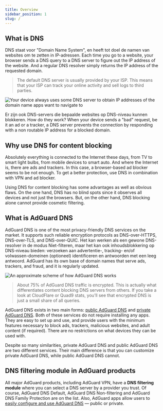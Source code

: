 ```yaml
---
title: Overview
sidebar_position: 1
slug: /
---
```


## What is DNS

DNS staat voor "Domain Name System", en heeft tot doel de namen van websites om te zetten in IP-adressen. Each time you go to a website, your browser sends a DNS query to a DNS server to figure out the IP address of the website. And a regular DNS resolver simply returns the IP address of the requested domain.

> The default DNS server is usually provided by your ISP. This means that your ISP can track your online activity and sell logs to third parties.

![Your device always uses some DNS server to obtain IP addresses of the domain name apps want to navigate to](https://cdn.adguard.com/content/blog/articles/dns-cbs/scr1.png)

Er zijn ook DNS-servers die bepaalde websites op DNS-niveau kunnen blokkeren. How do they work? When your device sends a "bad" request, be it an ad or a tracker, a DNS server prevents the connection by responding with a non routable IP address for a blocked domain.

## Why use DNS for content blocking

Absolutely everything is connected to the Internet these days, from TV to smart light bulbs, from mobile devices to smart auto. And where the Internet is, there are ads and trackers. In this case, a browser-based ad blocker seems to be not enough. To get a better protection, use DNS in combination with VPN and ad blocker.

Using DNS for content blocking has some advantages as well as obvious flaws. On the one hand, DNS has no blind spots since it observes all devices and not just the browsers. But, on the other hand, DNS blocking alone cannot provide cosmetic filtering.

## What is AdGuard DNS

AdGuard DNS is one of the most privacy-friendly DNS services on the market. It supports such reliable encryption protocols as DNS-over-HTTPS, DNS-over-TLS, and DNS-over-QUIC. Het kan werken als een gewone DNS-resolver in de modus Niet-filteren, maar het kan ook inhoudsblokkering op DNS-niveau bieden: verzoeken aan advertentie-, tracking- en/of volwassen-domeinen (optioneel) identificeren en antwoorden met een leeg antwoord. AdGuard has its own base of domain names that serve ads, trackers, and fraud, and it is regularly updated.

![An approximate scheme of how AdGuard DNS works](https://cdn.adguard.com/public/Adguard/Blog/scr2.png)

> About 75% of AdGuard DNS traffic is encrypted. This is actually what differentiates content blocking DNS servers from others. If you take a look at CloudFlare or Quad9 stats, you’ll see that encrypted DNS is just a small share of all queries.

AdGuard DNS exists in two main forms: [public AdGuard DNS](public-dns/overview.md) and [private AdGuard DNS](private-dns/overview.md). Both of these services do not require installing any apps. They are easy to set up and use, and provide users with the minimum features necessary to block ads, trackers, malicious websites, and adult content (if required). There are no restrictions on what devices they can be used with.

Despite so many similarities, private AdGuard DNS and public AdGuard DNS are two different services. Their main difference is that you can customize private AdGuard DNS, while public AdGuard DNS cannot.

## DNS filtering module in AdGuard products

All major AdGuard products, including AdGuard VPN, have a **DNS filtering module** where you can select a DNS server by a provider you trust. Of course, AdGuard DNS Default, AdGuard DNS Non-filtering and AdGuard DNS Family Protection are on the list. Also, AdGuard apps allow users to [easily configure and use AdGuard DNS](https://adguard-dns.io/en/public-dns.html) — public or private.







